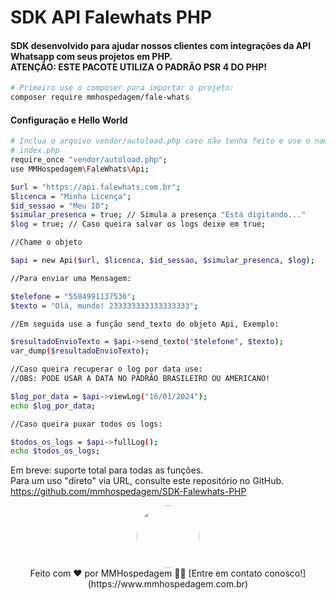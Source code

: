 # SDK API Falewhats PHP

<h4 align="left">
	SDK desenvolvido para ajudar nossos clientes com integrações da API Whatsapp com seus projetos em PHP. <br>ATENÇÃO: ESTE PACOTE UTILIZA O PADRÃO PSR 4 DO PHP!
</h4>

```bash
# Primeiro use o composer para importar o projeto:
composer require mmhospedagem/fale-whats
```

<h4 align="left">Configuração e Hello World</h4>

```bash
# Inclua o arquivo vendor/autoload.php caso não tenha feito e use o namespace MMHospedagem\FaleWhats EXEMPLO:
# index.php
require_once "vendor/autoload.php";
use MMHospedagem\FaleWhats\Api;

$url = "https://api.falewhats.com.br";
$licenca = "Minha Licença";
$id_sessao = "Meu ID";
$simular_presenca = true; // Simula a presença "Está digitando..."
$log = true; // Caso queira salvar os logs deixe em true;

//Chame o objeto

$api = new Api($url, $licenca, $id_sessao, $simular_presenca, $log);

//Para enviar uma Mensagem:

$telefone = "5584991137536";
$texto = "Olá, mundo! 233333333333333333";

//Em seguida use a função send_texto do objeto Api, Exemplo:

$resultadoEnvioTexto = $api->send_texto("$telefone", $texto);
var_dump($resultadoEnvioTexto);

//Caso queira recuperar o log por data use:
//OBS: PODE USAR A DATA NO PADRÃO BRASILEIRO OU AMERICANO!

$log_por_data = $api->viewLog("16/01/2024");
echo $log_por_data;

//Caso queira puxar todos os logs:

$todos_os_logs = $api->fullLog();
echo $todos_os_logs;

```
Em breve: suporte total para todas as funções.<br> Para um uso "direto" via URL, consulte este repositório no GitHub. https://github.com/mmhospedagem/SDK-Falewhats-PHP

<div align="center">
    <a href="https://www.mmhospedagem.com.br">
        <img style="border-radius: 50%;" src="https://www.mmhospedagem.com.br/templates/mmhospedagem/assets/imagens/logo-tipo.png" width="100px;" alt=""/>
    </a>
</div>
<div align="center">
    Feito com ❤️ por MMHospedagem 👋🏽 [Entre em contato conosco!](https://www.mmhospedagem.com.br)
</div>
